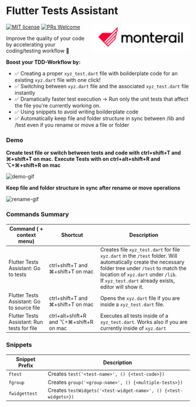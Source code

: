# Flutter Tests Assistant

[![MIT license](https://img.shields.io/badge/license-MIT-blue.svg)](./LICENSE)
[![PRs Welcome](https://img.shields.io/badge/PRs-welcome-brightgreen.svg)](.)
<img src="./assets/monterail_logo.png" alt="Monterail's logo" align="right"/>

Improve the quality of your code by accelerating your coding/testing workflow 🚀

**Boost your TDD-Workflow by:**
* ✅ Creating a proper `xyz_test.dart` file with boilderplate code for an existing `xyz.dart` file with one click!
* ✅ Switching between `xyz.dart` file and the associated `xyz_test.dart` file instantly 
* ✅ Dramatically faster test execution  -> Run only the unit tests that affect the file you're currently working on.
* ✅ Using snippets to avoid writing boilderplate code
* ✅ Automatically keep file and folder structure in sync between /lib and /test even if you rename or move a file or folder

### Demo

**Create test file or switch between tests and code with ctrl+shift+T and ⌘+shift+T on mac.**
**Execute Tests with on ctrl+alt+shift+R and ⌥+⌘+shift+R on mac**

![demo-gif](https://github.com/monterail/vs-code-flutter-tests/blob/main/assets/demo.gif)

**Keep file and folder structure in sync after rename or move operations**

![rename-gif](https://github.com/monterail/vs-code-flutter-tests/blob/main/assets/demo-rename.gif)


### Commands Summary

| Command ( + context menu)        | Shortcut | Description                                                  |
| -------------------------------- | -------- | ------------------------------------------------------------ |
| Flutter Tests Assistant: Go to tests        | ctrl+shift+T and ⌘+shift+T on mac | Creates file `xyz_test.dart`  for file `xyz.dart` in the  `/test` folder. Will automatically create the necessary folder tree under `/test` to match the location of `xyz.dart` under `/lib`.<br />If `xyz_test.dart` already exists, editor will show it. |
| Flutter Tests Assistant: Go to source file  | ctrl+shift+T and ⌘+shift+T on mac | Opens the `xyz.dart` file if you are inside a `xyz_test.dart` file. |
| Flutter Tests Assistant: Run tests for file | ctrl+alt+shift+R and ⌥+⌘+shift+R on mac | Executes all tests inside of a `xyz_test.dart`. Works also if you are currently inside of `xyz.dart` |



### Snippets

| Snippet Prefix | Description                                            |
| -------------- | ------------------------------------------------------ |
| `ftest`        | Creates `test('<test-name>', () {<test-code>})`        |
| `fgroup`       | Creates `group('<group-name>', () {<multiple-tests>})` |
| `fwidgettest`  | Creates `testWidgets('<test-widget-name>', () {<test-widgets>})` |
